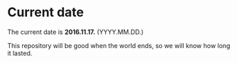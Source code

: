 # Current date

The current date is **2016.11.17.** (YYYY.MM.DD.)

This repository will be good when the world ends, so we will know how long it lasted.